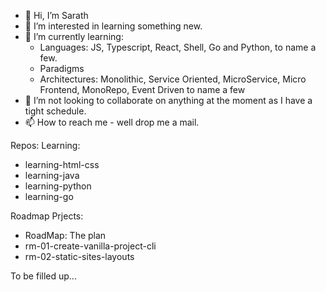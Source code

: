- 👋 Hi, I’m Sarath
- 👀 I’m interested in learning something new.
- 🌱 I’m currently learning:
    - Languages: JS, Typescript, React, Shell, Go and Python, to name a few.
    - Paradigms
    - Architectures: Monolithic, Service Oriented, MicroService, Micro Frontend, MonoRepo, Event Driven to name a few
- 💞️ I’m not looking to collaborate on anything at the moment as I have a tight schedule.
- 📫 How to reach me - well drop me a mail.

Repos:
Learning:
- learning-html-css
- learning-java
- learning-python
- learning-go

Roadmap Prjects:
- RoadMap: The plan
- rm-01-create-vanilla-project-cli
- rm-02-static-sites-layouts

To be filled up...

<!---
noobe/noobe is a ✨ special ✨ repository because its `README.md` (this file) appears on your GitHub profile.
You can click the Preview link to take a look at your changes.
--->
